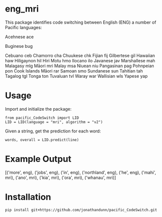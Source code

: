 # eng_mri

This package identifies code switching between English (ENG) a number of Pacific languages:

Acehnese	ace

Buginese	bug

Cebuano	ceb
Chamorro	cha
Chuukese	chk
Fijian	fij
Gilbertese	gil
Hawaiian	haw
Hiligaynon	hil
Hiri Motu	hmo
Ilocano	ilo
Javanese	jav
Marshallese	mah
Malagasy	mlg
Māori	mri
Malay	msa
Niuean	niu
Pangasinan	pag
Pohnpeian	pon
Cook Islands Māori	rar
Samoan	smo
Sundanese	sun
Tahitian	tah
Tagalog	tgl
Tonga	ton
Tuvaluan	tvl
Waray	war
Wallisian	wls
Yapese	yap

# Usage

Import and initialize the package:

	from pacific_CodeSwitch import LID
	LID = LID(language = "mri", algorithm = "v2")
	
Given a string, get the prediction for each word:

	words, overall = LID.predict(line)
	
# Example Output

[('more', eng), ('jobs', eng), ('in', eng), ('northland', eng), ('he', eng), ('mahi', mri), ('ano', mri), ('kia', mri), ('ora', mri), ('whanau', mri)]
	
# Installation

	pip install git+https://github.com/jonathandunn/pacific_CodeSwitch.git
